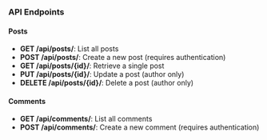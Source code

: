 ### API Endpoints

#### Posts

- **GET /api/posts/**: List all posts
- **POST /api/posts/**: Create a new post (requires authentication)
- **GET /api/posts/{id}/**: Retrieve a single post
- **PUT /api/posts/{id}/**: Update a post (author only)
- **DELETE /api/posts/{id}/**: Delete a post (author only)

#### Comments

- **GET /api/comments/**: List all comments
- **POST /api/comments/**: Create a new comment (requires authentication)
